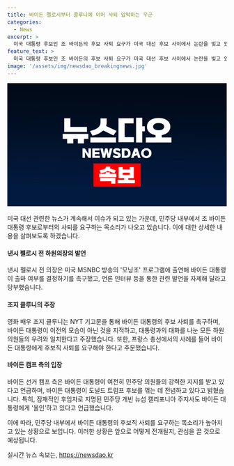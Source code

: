 ```yaml
---
title: 바이든 펠로시부터 클루니에 이어 사퇴 압박하는 우군
categories:
  - News
excerpt: >
  미국 대통령 후보인 조 바이든의 후보 사퇴 요구가 미국 대선 후보 사이에서 논란을 빚고 있다. 전 하원의장 낸시 펠로시와 할리우드 스타 조지 클루니가 바이든의 사퇴를 촉구하는 발언을 하며 파장을 일으켰는데, 이는 뉴욕타임스의 보도와 함께 화제가 되었다. 또한, 바이든 대통령의 거취에 대한 민주당 내부의 갈등과 관련된 내용도 논의되고 있다. 현재까지 바이든 대통령의 후보직 사퇴를 공개적으로 요구한 의원은 상원의원 1명과 하원의원 7명으로, 민주당 내부의 지지 여부 또한 주목받고 있다.
feature_text: >
  미국 대통령 후보인 조 바이든의 후보 사퇴 요구가 미국 대선 후보 사이에서 논란을 빚고 있다. 전 하원의장 낸시 펠로시와 할리우드 스타 조지 클루니가 바이든의 사퇴를 촉구하는 발언을 하며 파장을 일으켰는데, 이는 뉴욕타임스의 보도와 함께 화제가 되었다. 또한, 바이든 대통령의 거취에 대한 민주당 내부의 갈등과 관련된 내용도 논의되고 있다. 현재까지 바이든 대통령의 후보직 사퇴를 공개적으로 요구한 의원은 상원의원 1명과 하원의원 7명으로, 민주당 내부의 지지 여부 또한 주목받고 있다.
image: '/assets/img/newsdao_breakingnews.jpg'
---
```


<p><img src="/assets/img/newsdao_breakingnews.jpg" alt="bookingtag 속보" /></p>

<p>미국 대선 관련한 뉴스가 계속해서 이슈가 되고 있는 가운데, 민주당 내부에서 조 바이든 대통령 후보로부터의 사퇴를 요구하는 목소리가 나오고 있습니다. 이에 대한 상세한 내용을 살펴보도록 하겠습니다. </p>

<h4>낸시 펠로시 전 하원의장의 발언</h4>

<p>낸시 펠로시 전 의장은 미국 MSNBC 방송의 '모닝조' 프로그램에 출연해 바이든 대통령이 출마 여부를 결정하기를 촉구했고, 언론 인터뷰 등을 통한 관련 발언을 자제해 달라고 당부했습니다.</p>

<h4>조지 클루니의 주장</h4>

<p>영화 배우 조지 클루니는 NYT 기고문을 통해 바이든 대통령의 후보 사퇴를 촉구하며, 바이든 대통령이 이전의 모습이 아닌 것을 지적하고, 대통령과의 대화를 나눈 모든 하원 의원들의 우려와 일치한다고 주장했습니다. 또한, 프랑스 총선에서의 사례를 들어 바이든 대통령에게 후보직 사퇴를 요구해야 한다고 주문했습니다.</p>

<h4>바이든 캠프 측의 입장</h4>

<p>바이든 선거 캠프 측은 바이든 대통령이 여전히 민주당 의원들의 강력한 지지를 받고 있다고 언급하며, 바이든 대통령이 도널드 트럼프 후보를 꺾는 데 전념하고 있다고 밝혔습니다. 특히, 잠재적인 후임자로 지명된 민주당 개빈 뉴섬 캘리포니아 주지사도 바이든 대통령에게 '올인'하고 있다고 언급했습니다.</p>

<p>이에 따라, 민주당 내부에서 바이든 대통령의 후보직 사퇴를 요구하는 목소리가 높아지고 있는 상황으로 보입니다. 이러한 상황은 앞으로 어떻게 전개될지, 관심을 끌 것으로 예상됩니다.</p>
실시간 뉴스 속보는, <a href="https://newsdao.kr" rel="dofollow">https://newsdao.kr</a>


